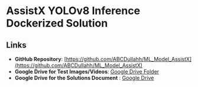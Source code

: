# AssistX YOLOv8 Inference Dockerized Solution

## Links
- **GitHub Repository**: [https://github.com/ABCDullahh/ML_Model_AssistX](https://github.com/ABCDullahh/ML_Model_AssistX)
- **Google Drive for Test Images/Videos**: [Google Drive Folder](https://drive.google.com/drive/folders/1I7q8R8PUX4KsaFdXx6zZFOvz8PpUJfXe?usp=sharing)
-  **Google Drive for the Solutions Document** : [Google Drive](https://drive.google.com/file/d/1Uvk54ZGGLSivtyemjz8ZHDQ4yIdJpL3X/view?usp=sharing)
